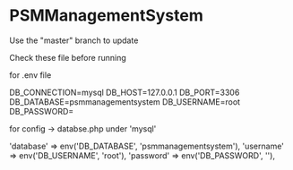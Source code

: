 # PSMManagementSystem
Use the "master" branch to update


Check these file before running

for .env file 

DB_CONNECTION=mysql
DB_HOST=127.0.0.1
DB_PORT=3306
DB_DATABASE=psmmanagementsystem
DB_USERNAME=root
DB_PASSWORD=



for config -> databse.php under 'mysql'

'database' => env('DB_DATABASE', 'psmmanagementsystem'),
'username' => env('DB_USERNAME', 'root'),
'password' => env('DB_PASSWORD', ''),
